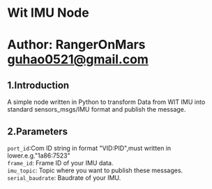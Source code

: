 # Wit IMU Node
# Author: RangerOnMars guhao0521@gmail.com
## 1.Introduction
A simple node written in Python to transform Data from WIT IMU into standard sensors_msgs/IMU format and publish the message.
## 2.Parameters
 `port_id`:Com ID string in format "VID:PID",must written in lower.e.g."1a86:7523"   
 `frame_id`: Frame ID of your IMU data.  
 `imu_topic`: Topic where you want to publish these messages.   
 `serial_baudrate`: Baudrate of your IMU.   